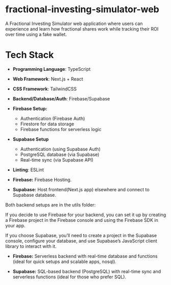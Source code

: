 # fractional-investing-simulator-web
 A Fractional Investing Simulator web application where users can experience and learn how fractional shares work while tracking their ROI over time using a fake wallet.

# Tech Stack

-   **Programming Language**: TypeScript
-   **Web Framework**: Next.js + React
-   **CSS Framework**: TailwindCSS
-   **Backend/Database/Auth**: Firebase/Supabase
-   **Firebase Setup:**
    - Authentication (Firebase Auth)
    - Firestore for data storage
    - Firebase functions for serverless logic
-   **Supabase Setup**
    - Authentication (using Supabase Auth)
    - PostgreSQL database (via Supabase)
    - Real-time sync (via Supabase API)
-   **Linting**: ESLint

-   **Firebase:** Firebase Hosting.
-   **Supabase:** Host frontend(Next.js app) elsewhere and connect to Supabase database.

Both backend setups are in the utils folder:

If you decide to use Firebase for your backend, you can set it up by creating a Firebase project in the Firebase console and using the Firebase SDK in your app.

If you choose Supabase, you’ll need to create a project in the Supabase console, configure your database, and use Supabase’s JavaScript client library to interact with it.

-   **Firebase:** Serverless backend with real-time database and functions (ideal for quick setups and scalable apps, nosql).

-   **Supabase:** SQL-based backend (PostgreSQL) with real-time sync and serverless functions (ideal for those who prefer SQL).